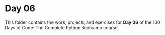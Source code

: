 # Day 06

This folder contains the work, projects, and exercises for **Day 06** of the 100 Days of Code: The Complete Python Bootcamp course.
